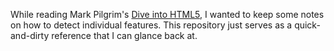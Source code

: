 While reading Mark Pilgrim's [Dive into HTML5](http://diveintohtml5.info/), I
wanted to keep some notes on how to detect individual features.  This
repository just serves as a quick-and-dirty reference that I can glance back
at.
